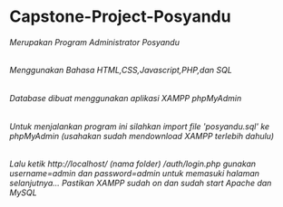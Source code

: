 # Capstone-Project-Posyandu 
###### Merupakan Program Administrator Posyandu
###### Menggunakan Bahasa HTML,CSS,Javascript,PHP,dan SQL
###### Database dibuat menggunakan aplikasi XAMPP phpMyAdmin
###### Untuk menjalankan program ini silahkan import file 'posyandu.sql' ke phpMyAdmin (usahakan sudah mendownload XAMPP terlebih dahulu)
###### Lalu ketik http://localhost/ (nama folder) /auth/login.php gunakan username=admin dan password=admin untuk memasuki halaman selanjutnya... Pastikan XAMPP sudah on dan sudah start Apache dan MySQL
